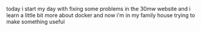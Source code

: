 




today i start my day with fixing some problems in the 30mw website and i learn a little bit more about docker and now i'm in my family house trying to make something useful
